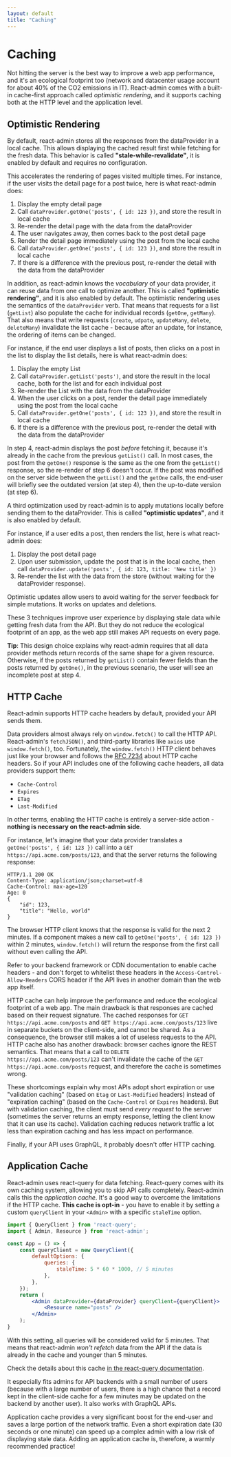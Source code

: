 ```yaml
---
layout: default
title: "Caching"
---
```


# Caching

Not hitting the server is the best way to improve a web app performance, and it's an ecological footprint too (network and datacenter usage account for about 40% of the CO2 emissions in IT). React-admin comes with a built-in cache-first approach called *optimistic rendering*, and it supports caching both at the HTTP level and the application level. 

## Optimistic Rendering

By default, react-admin stores all the responses from the dataProvider in a local cache. This allows displaying the cached result first while fetching for the fresh data. This behavior is called **"stale-while-revalidate"**, it is enabled by default and requires no configuration.

This accelerates the rendering of pages visited multiple times. For instance, if the user visits the detail page for a post twice, here is what react-admin does:

1. Display the empty detail page
2. Call `dataProvider.getOne('posts', { id: 123 })`, and store the result in local cache
3. Re-render the detail page with the data from the dataProvider
4. The user navigates away, then comes back to the post detail page
5. Render the detail page immediately using the post from the local cache
6. Call `dataProvider.getOne('posts', { id: 123 })`, and store the result in local cache
7. If there is a difference with the previous post, re-render the detail with the data from the dataProvider

In addition, as react-admin knows the *vocabulary* of your data provider, it can reuse data from one call to optimize another. This is called **"optimistic rendering"**, and it is also enabled by default. The optimistic rendering uses the semantics of the `dataProvider` verb. That means that requests for a list (`getList`) also populate the cache for individual records (`getOne`, `getMany`). That also means that write requests (`create`, `udpate`, `updateMany`, `delete`, `deleteMany`) invalidate the list cache - because after an update, for instance, the ordering of items can be changed.

For instance, if the end user displays a list of posts, then clicks on a post in the list to display the list details, here is what react-admin does:

1. Display the empty List
2. Call `dataProvider.getList('posts')`, and store the result in the local cache, both for the list and for each individual post
3. Re-render the List with the data from the dataProvider
4. When the user clicks on a post, render the detail page immediately using the post from the local cache
5. Call `dataProvider.getOne('posts', { id: 123 })`, and store the result in local cache
6. If there is a difference with the previous post, re-render the detail with the data from the dataProvider

In step 4, react-admin displays the post *before* fetching it, because it's already in the cache from the previous `getList()` call. In most cases, the post from the `getOne()` response is the same as the one from the `getList()` response, so the re-render of step 6 doesn't occur. If the post was modified on the server side between the `getList()` and the `getOne` calls, the end-user will briefly see the outdated version (at step 4), then the up-to-date version (at step 6).

A third optimization used by react-admin is to apply mutations locally before sending them to the dataProvider. This is called **"optimistic updates"**, and it is also enabled by default.

For instance, if a user edits a post, then renders the list, here is what react-admin does:

1. Display the post detail page
2. Upon user submission, update the post that is in the local cache, then call `dataProvider.update('posts', { id: 123, title: 'New title' })`
3. Re-render the list with the data from the store (without waiting for the dataProvider response).

Optimistic updates allow users to avoid waiting for the server feedback for simple mutations. It works on updates and deletions.

These 3 techniques improve user experience by displaying stale data while getting fresh data from the API. But they do not reduce the ecological footprint of an app, as the web app still makes API requests on every page. 

**Tip**: This design choice explains why react-admin requires that all data provider methods return records of the same shape for a given resource. Otherwise, if the posts returned by `getList()` contain fewer fields than the posts returned by `getOne()`, in the previous scenario, the user will see an incomplete post at step 4.

## HTTP Cache

React-admin supports HTTP cache headers by default, provided your API sends them. 

Data providers almost always rely on `window.fetch()` to call the HTTP API. React-admin's `fetchJSON()`, and third-party libraries like `axios` use `window.fetch()`, too. Fortunately, the `window.fetch()` HTTP client behaves just like your browser and follows the [RFC 7234](https://tools.ietf.org/html/rfc7234) about HTTP cache headers. So if your API includes one of the following cache headers, all data providers support them:

- `Cache-Control`
- `Expires`
- `ETag`
- `Last-Modified`

In other terms, enabling the HTTP cache is entirely a server-side action - **nothing is necessary on the react-admin side**.

For instance, let's imagine that your data provider translates a `getOne('posts', { id: 123 })` call into a `GET https://api.acme.com/posts/123`, and that the server returns the following response:

```
HTTP/1.1 200 OK
Content-Type: application/json;charset=utf-8
Cache-Control: max-age=120
Age: 0
{
    "id": 123,
    "title": "Hello, world"
}
```

The browser HTTP client knows that the response is valid for the next 2 minutes. If a component makes a new call to `getOne('posts', { id: 123 })` within 2 minutes, `window.fetch()` will return the response from the first call without even calling the API.

Refer to your backend framework or CDN documentation to enable cache headers - and don't forget to whitelist these headers in the `Access-Control-Allow-Headers` CORS header if the API lives in another domain than the web app itself.

HTTP cache can help improve the performance and reduce the ecological footprint of a web app. The main drawback is that responses are cached based on their request signature. The cached responses for `GET https://api.acme.com/posts` and `GET https://api.acme.com/posts/123` live in separate buckets on the client-side, and cannot be shared. As a consequence, the browser still makes a lot of useless requests to the API. HTTP cache also has another drawback: browser caches ignore the REST semantics. That means that a call to `DELETE https://api.acme.com/posts/123` can't invalidate the cache of the `GET https://api.acme.com/posts` request, and therefore the cache is sometimes wrong.

These shortcomings explain why most APIs adopt short expiration or use "validation caching" (based on `Etag` or `Last-Modified` headers) instead of "expiration caching" (based on the `Cache-Control` or `Expires` headers). But with validation caching, the client must send *every request* to the server (sometimes the server returns an empty response, letting the client know that it can use its cache). Validation caching reduces network traffic a lot less than expiration caching and has less impact on performance.

Finally, if your API uses GraphQL, it probably doesn't offer HTTP caching. 

## Application Cache

React-admin uses react-query for data fetching. React-query comes with its own caching system, allowing you to skip API calls completely. React-admin calls this the *application cache*. It's a good way to overcome the limitations if the HTTP cache. **This cache is opt-in** - you have to enable it by setting a custom `queryClient` in your `<Admin>` with a specific `staleTime` option. 

```jsx
import { QueryClient } from 'react-query';
import { Admin, Resource } from 'react-admin';

const App = () => {
    const queryClient = new QueryClient({
        defaultOptions: {
            queries: {
                staleTime: 5 * 60 * 1000, // 5 minutes
            },
        },
    });
    return (
        <Admin dataProvider={dataProvider} queryClient={queryClient}>
            <Resource name="posts" />
        </Admin>
    );
}
```

With this setting, all queries will be considered valid for 5 minutes. That means that react-admin *won't refetch* data from the API if the data is already in the cache and younger than 5 minutes.

Check the details about this cache [in the react-query documentation](https://react-query-v3.tanstack.com/guides/caching).

It especially fits admins for API backends with a small number of users (because with a large number of users, there is a high chance that a record kept in the client-side cache for a few minutes may be updated on the backend by another user). It also works with GraphQL APIs. 

Application cache provides a very significant boost for the end-user and saves a large portion of the network traffic. Even a short expiration date (30 seconds or one minute) can speed up a complex admin with a low risk of displaying stale data. Adding an application cache is, therefore, a warmly recommended practice!

